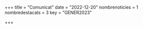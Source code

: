 +++
title             = "Comunicat"
date	 	  	  = "2022-12-20"
nombrenoticies    = 1
nombredestacats   = 3
key 		  	  = "GENER2023"

+++